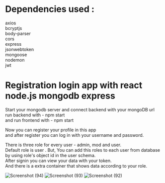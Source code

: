 # Dependencies used :  <br />
axios  <br />
bcryptjs <br />
body-parser <br />
cors <br />
express <br />
jsonwebtoken <br />
mongoose <br />
nodemon <br />
jwt <br />
 

# Registration login app with react node.js mongodb express <br />

Start your mongodb server and connect backend with your mongoDB url <br />
run backend with - npm start<br /> 
 and run frontend with - npm start<br />

Now you can register your profile in this app<br />
and after register you can log in with your username and password.<br />

There is three role for every user - admin, mod and user.<br />
Default role is user . But, You can add this roles to each user from database by using role's object id in the user schema.<br />
After signin you can view your data with your token.<br />
And there is a extra container that shows data according to your role.<br />

![Screenshot (94)](https://user-images.githubusercontent.com/57451228/110567220-295d3e00-8177-11eb-89a5-9e47047eb4bb.png)
![Screenshot (93)](https://user-images.githubusercontent.com/57451228/110567295-44c84900-8177-11eb-93fd-fc45efd95ab3.png)
![Screenshot (92)](https://user-images.githubusercontent.com/57451228/110567305-47c33980-8177-11eb-8f34-9f5f2d5e7e71.png)




